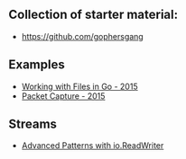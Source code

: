 ## Collection of starter material:

- https://github.com/gophersgang

## Examples
  - [Working with Files in Go - 2015](http://www.devdungeon.com/content/working-files-go)
  - [Packet Capture - 2015](http://www.devdungeon.com/content/packet-capture-injection-and-analysis-gopacket)


## Streams
  - [Advanced Patterns with io.ReadWriter](http://www.slideshare.net/weaveworks/advanced-patterns-with-ioreadwriter)




